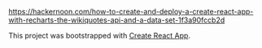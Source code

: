 https://hackernoon.com/how-to-create-and-deploy-a-create-react-app-with-recharts-the-wikiquotes-api-and-a-data-set-1f3a90fccb2d

This project was bootstrapped with [Create React App](https://github.com/facebookincubator/create-react-app).
